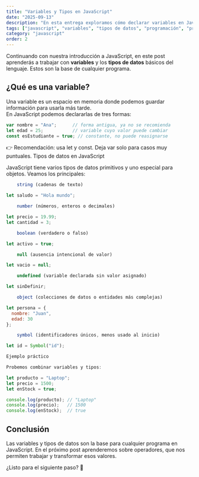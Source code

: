 ```yaml
---
title: "Variables y Tipos en JavaScript"
date: "2025-09-13"
description: "En esta entrega exploramos cómo declarar variables en JavaScript, las diferencias entre var, let y const, y los principales tipos de datos que podemos utilizar."
tags: ["javascript", "variables", "tipos de datos", "programación", "principiantes"]
category: "javascript"
order: 2
---
```


Continuando con nuestra introducción a JavaScript, en este post aprenderás a trabajar con **variables** y los **tipos de datos** básicos del lenguaje. Estos son la base de cualquier programa.

## ¿Qué es una variable?
Una variable es un espacio en memoria donde podemos guardar información para usarla más tarde.  
En JavaScript podemos declararlas de tres formas:

```js
var nombre = "Ana";      // forma antigua, ya no se recomienda
let edad = 25;           // variable cuyo valor puede cambiar
const esEstudiante = true; // constante, no puede reasignarse
```

👉 Recomendación: usa let y const. Deja var solo para casos muy puntuales.
Tipos de datos en JavaScript

JavaScript tiene varios tipos de datos primitivos y uno especial para objetos.
Veamos los principales:

```js
    string (cadenas de texto)

let saludo = "Hola mundo";

    number (números, enteros o decimales)

let precio = 19.99;
let cantidad = 3;

    boolean (verdadero o falso)

let activo = true;

    null (ausencia intencional de valor)

let vacio = null;

    undefined (variable declarada sin valor asignado)

let sinDefinir;

    object (colecciones de datos o entidades más complejas)

let persona = {
  nombre: "Juan",
  edad: 30
};

    symbol (identificadores únicos, menos usado al inicio)

let id = Symbol("id");

Ejemplo práctico

Probemos combinar variables y tipos:

let producto = "Laptop";
let precio = 1500;
let enStock = true;

console.log(producto); // "Laptop"
console.log(precio);   // 1500
console.log(enStock);  // true
```

## Conclusión

Las variables y tipos de datos son la base para cualquier programa en JavaScript.
En el próximo post aprenderemos sobre operadores, que nos permiten trabajar y transformar esos valores.

¿Listo para el siguiente paso? 🚀
